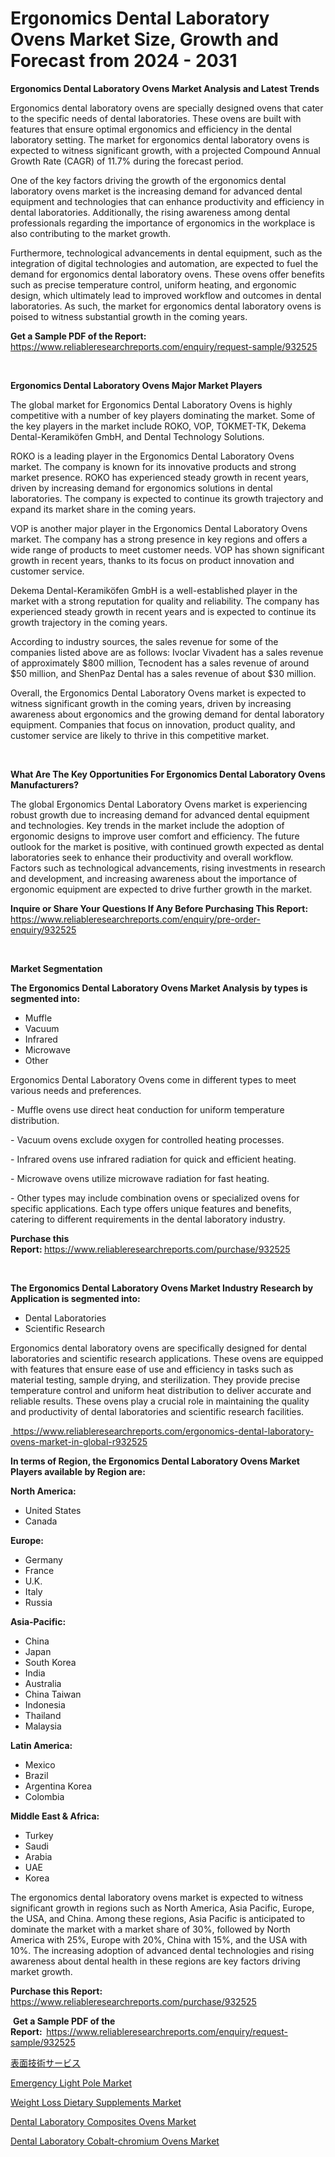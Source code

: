 <p><h1>Ergonomics Dental Laboratory Ovens Market Size, Growth and Forecast from 2024 - 2031</h1></p><p><strong>Ergonomics Dental Laboratory Ovens Market Analysis and Latest Trends</strong></p>
<p><p>Ergonomics dental laboratory ovens are specially designed ovens that cater to the specific needs of dental laboratories. These ovens are built with features that ensure optimal ergonomics and efficiency in the dental laboratory setting. The market for ergonomics dental laboratory ovens is expected to witness significant growth, with a projected Compound Annual Growth Rate (CAGR) of 11.7% during the forecast period.</p><p>One of the key factors driving the growth of the ergonomics dental laboratory ovens market is the increasing demand for advanced dental equipment and technologies that can enhance productivity and efficiency in dental laboratories. Additionally, the rising awareness among dental professionals regarding the importance of ergonomics in the workplace is also contributing to the market growth.</p><p>Furthermore, technological advancements in dental equipment, such as the integration of digital technologies and automation, are expected to fuel the demand for ergonomics dental laboratory ovens. These ovens offer benefits such as precise temperature control, uniform heating, and ergonomic design, which ultimately lead to improved workflow and outcomes in dental laboratories. As such, the market for ergonomics dental laboratory ovens is poised to witness substantial growth in the coming years.</p></p>
<p><strong>Get a Sample PDF of the Report:&nbsp;</strong> <a href="https://www.reliableresearchreports.com/enquiry/request-sample/932525">https://www.reliableresearchreports.com/enquiry/request-sample/932525</a></p>
<p>&nbsp;</p>
<p><strong>Ergonomics Dental Laboratory Ovens Major Market Players</strong></p>
<p><p>The global market for Ergonomics Dental Laboratory Ovens is highly competitive with a number of key players dominating the market. Some of the key players in the market include ROKO, VOP, TOKMET-TK, Dekema Dental-Keramiköfen GmbH, and Dental Technology Solutions.</p><p>ROKO is a leading player in the Ergonomics Dental Laboratory Ovens market. The company is known for its innovative products and strong market presence. ROKO has experienced steady growth in recent years, driven by increasing demand for ergonomics solutions in dental laboratories. The company is expected to continue its growth trajectory and expand its market share in the coming years.</p><p>VOP is another major player in the Ergonomics Dental Laboratory Ovens market. The company has a strong presence in key regions and offers a wide range of products to meet customer needs. VOP has shown significant growth in recent years, thanks to its focus on product innovation and customer service.</p><p>Dekema Dental-Keramiköfen GmbH is a well-established player in the market with a strong reputation for quality and reliability. The company has experienced steady growth in recent years and is expected to continue its growth trajectory in the coming years.</p><p>According to industry sources, the sales revenue for some of the companies listed above are as follows: Ivoclar Vivadent has a sales revenue of approximately $800 million, Tecnodent has a sales revenue of around $50 million, and ShenPaz Dental has a sales revenue of about $30 million.</p><p>Overall, the Ergonomics Dental Laboratory Ovens market is expected to witness significant growth in the coming years, driven by increasing awareness about ergonomics and the growing demand for dental laboratory equipment. Companies that focus on innovation, product quality, and customer service are likely to thrive in this competitive market.</p></p>
<p>&nbsp;</p>
<p><strong>What Are The Key Opportunities For Ergonomics Dental Laboratory Ovens Manufacturers?</strong></p>
<p><p>The global Ergonomics Dental Laboratory Ovens market is experiencing robust growth due to increasing demand for advanced dental equipment and technologies. Key trends in the market include the adoption of ergonomic designs to improve user comfort and efficiency. The future outlook for the market is positive, with continued growth expected as dental laboratories seek to enhance their productivity and overall workflow. Factors such as technological advancements, rising investments in research and development, and increasing awareness about the importance of ergonomic equipment are expected to drive further growth in the market.</p></p>
<p><strong>Inquire or Share Your Questions If Any Before Purchasing This Report:</strong> <a href="https://www.reliableresearchreports.com/enquiry/pre-order-enquiry/932525">https://www.reliableresearchreports.com/enquiry/pre-order-enquiry/932525</a></p>
<p>&nbsp;</p>
<p><strong>Market Segmentation</strong></p>
<p><strong>The Ergonomics Dental Laboratory Ovens Market Analysis by types is segmented into:</strong></p>
<p><ul><li>Muffle</li><li>Vacuum</li><li>Infrared</li><li>Microwave</li><li>Other</li></ul></p>
<p><p>Ergonomics Dental Laboratory Ovens come in different types to meet various needs and preferences. </p><p>- Muffle ovens use direct heat conduction for uniform temperature distribution.</p><p>- Vacuum ovens exclude oxygen for controlled heating processes.</p><p>- Infrared ovens use infrared radiation for quick and efficient heating.</p><p>- Microwave ovens utilize microwave radiation for fast heating.</p><p>- Other types may include combination ovens or specialized ovens for specific applications. Each type offers unique features and benefits, catering to different requirements in the dental laboratory industry.</p></p>
<p><strong>Purchase this Report:&nbsp;</strong><a href="https://www.reliableresearchreports.com/purchase/932525">https://www.reliableresearchreports.com/purchase/932525</a></p>
<p>&nbsp;</p>
<p><strong>The Ergonomics Dental Laboratory Ovens Market Industry Research by Application is segmented into:</strong></p>
<p><ul><li>Dental Laboratories</li><li>Scientific Research</li></ul></p>
<p><p>Ergonomics dental laboratory ovens are specifically designed for dental laboratories and scientific research applications. These ovens are equipped with features that ensure ease of use and efficiency in tasks such as material testing, sample drying, and sterilization. They provide precise temperature control and uniform heat distribution to deliver accurate and reliable results. These ovens play a crucial role in maintaining the quality and productivity of dental laboratories and scientific research facilities.</p></p>
<p><a href="https://www.reliableresearchreports.com/ergonomics-dental-laboratory-ovens-market-in-global-r932525">&nbsp;https://www.reliableresearchreports.com/ergonomics-dental-laboratory-ovens-market-in-global-r932525</a></p>
<p><strong>In terms of Region, the Ergonomics Dental Laboratory Ovens Market Players available by Region are:</strong></p>
<p>
    <p> <strong> North America: </strong>
        <ul>
            <li>United States</li>
            <li>Canada</li>
        </ul>
        </p> 
    <p> <strong> Europe: </strong>
        <ul>
            <li>Germany</li>
            <li>France</li>
            <li>U.K.</li>
            <li>Italy</li>
            <li>Russia</li>
        </ul>
        </p> 
    <p> <strong> Asia-Pacific: </strong>
        <ul>
            <li>China</li>
            <li>Japan</li>
            <li>South Korea</li>
            <li>India</li>
            <li>Australia</li>
            <li>China Taiwan</li>
            <li>Indonesia</li>
            <li>Thailand</li>
            <li>Malaysia</li>
        </ul>
        </p> 
    <p> <strong> Latin America: </strong>
        <ul>
            <li>Mexico</li>
            <li>Brazil</li>
            <li>Argentina Korea</li>
            <li>Colombia</li>
        </ul>
        </p> 
    <p> <strong> Middle East & Africa: </strong>
        <ul>
            <li>Turkey</li>
            <li>Saudi</li>
            <li>Arabia</li>
            <li>UAE</li>
            <li>Korea</li>
        </ul>
    </p>
    </p>
<p><p>The ergonomics dental laboratory ovens market is expected to witness significant growth in regions such as North America, Asia Pacific, Europe, the USA, and China. Among these regions, Asia Pacific is anticipated to dominate the market with a market share of 30%, followed by North America with 25%, Europe with 20%, China with 15%, and the USA with 10%. The increasing adoption of advanced dental technologies and rising awareness about dental health in these regions are key factors driving market growth.</p></p>
<p><strong>Purchase this Report: </strong><a href="https://www.reliableresearchreports.com/purchase/932525">https://www.reliableresearchreports.com/purchase/932525</a></p>
<p>&nbsp;<strong>Get a Sample PDF of the Report:&nbsp;&nbsp;</strong><a href="https://www.reliableresearchreports.com/enquiry/request-sample/932525">https://www.reliableresearchreports.com/enquiry/request-sample/932525</a></p>
<p><strong></strong></p>
<p><p><a href="https://github.com/LizaHeller2023/Market-Research-Report-List-1/blob/main/702086583470.md">表面技術サービス</a></p><p><a href="https://www.linkedin.com/pulse/emergency-light-pole-market-size-outlook-forecast-2024-2031-0ghlf">Emergency Light Pole Market</a></p><p><a href="https://www.linkedin.com/pulse/analyzing-weight-loss-dietary-supplements-market-global-rikoc">Weight Loss Dietary Supplements Market</a></p><p><a href="https://github.com/LaceyZemlak1/Market-Research-Report-List-1/blob/main/dental-laboratory-composites-ovens-market.md">Dental Laboratory Composites Ovens Market</a></p><p><a href="https://github.com/MyrtisWest1/Market-Research-Report-List-1/blob/main/dental-laboratory-cobalt-chromium-ovens-market.md">Dental Laboratory Cobalt-chromium Ovens Market</a></p></p>